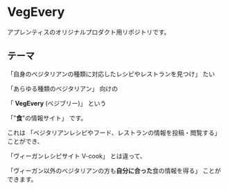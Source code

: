 # VegEvery

アプレンティスのオリジナルプロダクト用リポジトリです。

## テーマ

「自身のベジタリアンの種類に対応したレシピやレストランを見つけ」 たい

「あらゆる種類のベジタリアン」 向けの

「 **VegEvery** (べジブリー)」 という

「"**食**"の情報サイト」 です。

これは 「ベジタリアンレシピやフード、レストランの情報を投稿・閲覧する」 ことができ、

「ヴィーガンレシピサイト V-cook」 とは違って、

「ヴィーガン以外のベジタリアンの方も**自分に合った**食の情報を得る」 ことができます。
